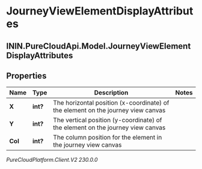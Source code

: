 # JourneyViewElementDisplayAttributes

## ININ.PureCloudApi.Model.JourneyViewElementDisplayAttributes

## Properties

|Name | Type | Description | Notes|
|------------ | ------------- | ------------- | -------------|
| **X** | **int?** | The horizontal position (x-coordinate) of the element on the journey view canvas | |
| **Y** | **int?** | The vertical position (y-coordinate) of the element on the journey view canvas | |
| **Col** | **int?** | The column position for the element in the journey view canvas | |



_PureCloudPlatform.Client.V2 230.0.0_
